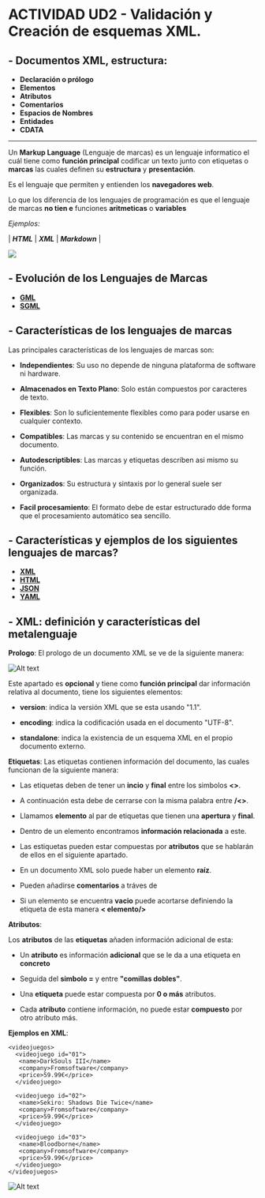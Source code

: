 # ACTIVIDAD UD2 - Validación y Creación de esquemas XML.  #

## - **Documentos XML, estructura:** ##
+ **Declaración o prólogo**
+ **Elementos**
+ **Atributos**
+ **Comentarios**
+ **Espacios de Nombres**
+ **Entidades**
+ **CDATA**

-----------------------------------------

Un **Markup Language** (Lenguaje de marcas) es un lenguaje informatico el cuál tiene como **función principal** codificar un texto junto con etiquetas o **marcas** las cuales definen su **estructura** y **presentación**.

Es el lenguaje que permiten y entienden los **navegadores web**. 

Lo que los diferencia de los lenguajes de programación es que el lenguaje de marcas **no tien   e** funciones **aritmeticas** o **variables**

*Ejemplos:*

| **_HTML_** | **_XML_** | **_Markdown_** |

![](https://www.institutoserlog.com/wp-content/uploads/2019/08/web.jpg)


## - **Evolución de los Lenguajes de Marcas** 
* **[GML](%20GML.md)**
* **[SGML](SGML.md)**

## - **Características de los lenguajes de marcas** 

Las principales características de los lenguajes de marcas son:

+ **Independientes**: Su uso no depende de ninguna plataforma de software ni hardware.

+ **Almacenados en Texto Plano**: Solo están compuestos por caracteres de texto.

+ **Flexibles**: Son lo suficientemente flexibles como para poder usarse en cualquier contexto.

+ **Compatibles**: Las marcas y su contenido se encuentran en el mismo documento.

+ **Autodescriptibles**: Las marcas y etiquetas descríben asi mismo su función.

+ **Organizados**: Su estructura y sintaxis por lo general suele ser organizada.

+ **Facil procesamiento**: El formato debe de estar estructurado dde forma que el procesamiento automático sea sencillo.

## - **Características y ejemplos de los siguientes lenguajes de marcas?** 
* [**XML**](XML.md)
* [**HTML**](HTML.md)
* [**JSON**](JSON.md)
* [**YAML**](YAML.md)


## - **XML: definición y características del metalenguaje** 
**Prologo**: El prologo de un documento XML se ve de la siguiente manera:

![Alt text](<Captura de Pantalla 2023-10-29 a las 21.01.45.png>)

Este apartado es **opcional** y tiene como **función principal** dar información
relativa al documento, tiene los siguientes elementos:     

+ **version**: indica la versión XML que se esta usando "1.1".

+ **encoding**: indica la codificación usada en el documento "UTF-8".

+ **standalone**: indica la existencia de un esquema XML en el propio documento externo.

**Etiquetas**: Las etiquetas contienen información del documento, las cuales funcionan de la siguiente manera:

+ Las etiquetas deben de tener un **incio** y **final** entre los simbolos **<>**.

+ A continuación esta debe de cerrarse con la misma palabra entre **/<>**.

+ Llamamos **elemento** al par de etiquetas que tienen una **apertura** y **final**.

+ Dentro de un elemento encontramos **información relacionada** a este.

+ Las estiquetas pueden estar compuestas por **atributos** que se hablarán de 
ellos en el siguiente apartado.

+ En un documento XML solo puede haber un elemento **raíz**.

+ Pueden añadirse **comentarios** a tráves de **<!--** y 
**-->**

+ Si un elemento se encuentra **vacio** puede acortarse definiendo la etiqueta
de esta manera **< elemento/>**

**Atributos**:

Los **atributos** de las **etiquetas** añaden información adicional de esta:

+ Un **atributo** es información **adicional** que se le da a una etiqueta en
**concreto**

+ Seguida del **simbolo =** y entre **"comillas dobles"**.

+ Una **etiqueta** puede estar compuesta por **0 o más** atributos.

+ Cada **atributo** contiene información, no puede estar **compuesto** por otro atributo más.

**Ejemplos en XML**:

```
<videojuegos>
  <videojuego id="01">
   <name>DarkSouls III</name>
   <company>Fromsoftware</company>
   <price>59.99€</price>
  </videojuego>

  <videojuego id="02">
   <name>Sekiro: Shadows Die Twice</name>
   <company>Fromsoftware</company>
   <price>59.99€</price>
  </videojuego>   

  <videojuego id="03">
   <name>Bloodborne</name>
   <company>Fromsoftware</company>
   <price>59.99€</price>
  </videojuego>
</videojuegos>
```

![Alt text](<Captura de Pantalla 2023-10-29 a las 21.35.42.png>)
